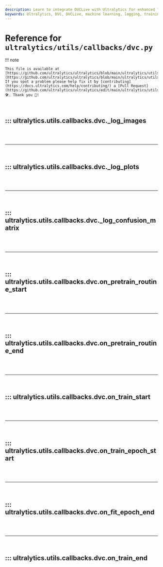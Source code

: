 ```yaml
---
description: Learn to integrate DVCLive with Ultralytics for enhanced logging during training. Step-by-step methods for setting up and optimizing DVC callbacks.
keywords: Ultralytics, DVC, DVCLive, machine learning, logging, training, callbacks, integration
---
```


# Reference for `ultralytics/utils/callbacks/dvc.py`

!!! note

    This file is available at [https://github.com/ultralytics/ultralytics/blob/main/ultralytics/utils/callbacks/dvc.py](https://github.com/ultralytics/ultralytics/blob/main/ultralytics/utils/callbacks/dvc.py). If you spot a problem please help fix it by [contributing](https://docs.ultralytics.com/help/contributing/) a [Pull Request](https://github.com/ultralytics/ultralytics/edit/main/ultralytics/utils/callbacks/dvc.py) 🛠️. Thank you 🙏!

<br>

## ::: ultralytics.utils.callbacks.dvc.\_log_images

<br><br><hr><br>

## ::: ultralytics.utils.callbacks.dvc.\_log_plots

<br><br><hr><br>

## ::: ultralytics.utils.callbacks.dvc.\_log_confusion_matrix

<br><br><hr><br>

## ::: ultralytics.utils.callbacks.dvc.on_pretrain_routine_start

<br><br><hr><br>

## ::: ultralytics.utils.callbacks.dvc.on_pretrain_routine_end

<br><br><hr><br>

## ::: ultralytics.utils.callbacks.dvc.on_train_start

<br><br><hr><br>

## ::: ultralytics.utils.callbacks.dvc.on_train_epoch_start

<br><br><hr><br>

## ::: ultralytics.utils.callbacks.dvc.on_fit_epoch_end

<br><br><hr><br>

## ::: ultralytics.utils.callbacks.dvc.on_train_end

<br><br>

